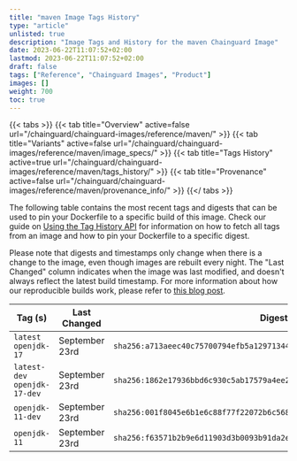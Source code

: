 ```yaml
---
title: "maven Image Tags History"
type: "article"
unlisted: true
description: "Image Tags and History for the maven Chainguard Image"
date: 2023-06-22T11:07:52+02:00
lastmod: 2023-06-22T11:07:52+02:00
draft: false
tags: ["Reference", "Chainguard Images", "Product"]
images: []
weight: 700
toc: true
---
```


{{< tabs >}}
{{< tab title="Overview" active=false url="/chainguard/chainguard-images/reference/maven/" >}}
{{< tab title="Variants" active=false url="/chainguard/chainguard-images/reference/maven/image_specs/" >}}
{{< tab title="Tags History" active=true url="/chainguard/chainguard-images/reference/maven/tags_history/" >}}
{{< tab title="Provenance" active=false url="/chainguard/chainguard-images/reference/maven/provenance_info/" >}}
{{</ tabs >}}

The following table contains the most recent tags and digests that can be used to pin your Dockerfile to a specific build of this image. Check our guide on [Using the Tag History API](/chainguard/chainguard-images/using-the-tag-history-api/) for information on how to fetch all tags from an image and how to pin your Dockerfile to a specific digest.

Please note that digests and timestamps only change when there is a change to the image, even though images are rebuilt every night. The "Last Changed" column indicates when the image was last modified, and doesn't always reflect the latest build timestamp. For more information about how our reproducible builds work, please refer to [this blog post](https://www.chainguard.dev/unchained/reproducing-chainguards-reproducible-image-builds).

| Tag (s)                        | Last Changed   | Digest                                                                    |
|--------------------------------|----------------|---------------------------------------------------------------------------|
|  `latest` `openjdk-17`         | September 23rd | `sha256:a713aeec40c75700794efb5a1297134490522ce63a952a7fc47b7054a0b40421` |
|  `latest-dev` `openjdk-17-dev` | September 23rd | `sha256:1862e17936bbd6c930c5ab17579a4ee2d577ee31a2091547e51d6bf4449e69ed` |
|  `openjdk-11-dev`              | September 23rd | `sha256:001f8045e6b1e6c88f77f22072b6c56819bb64061e08cbd68cd98d9114d557ad` |
|  `openjdk-11`                  | September 23rd | `sha256:f63571b2b9e6d11903d3b0093b91da2ec3c8af899695300a9f12ff0306341e9e` |

